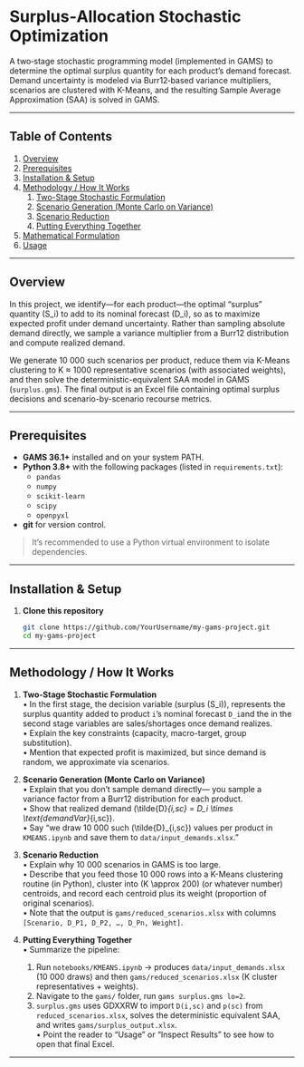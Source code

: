 # Surplus‐Allocation Stochastic Optimization

A two‐stage stochastic programming model (implemented in GAMS) to determine the optimal surplus quantity for each product’s demand forecast. Demand uncertainty is modeled via Burr12‐based variance multipliers, scenarios are clustered with K-Means, and the resulting Sample Average Approximation (SAA) is solved in GAMS.

---

## Table of Contents
1. [Overview](#overview)   
2. [Prerequisites](#prerequisites)  
3. [Installation & Setup](#installation--setup)  
4. [Methodology / How It Works](#methodology--how-it-works)  
   1. [Two-Stage Stochastic Formulation](#two-stage-stochastic-formulation)  
   2. [Scenario Generation (Monte Carlo on Variance)](#scenario-generation-monte-carlo-on-variance)  
   3. [Scenario Reduction](#scenario-reduction)  
   4. [Putting Everything Together](#putting-everything-together)  
5. [Mathematical Formulation](#mathematical-formulation)  
6. [Usage](#usage)  
 

---

## Overview

In this project, we identify—for each product—the optimal “surplus” quantity \(S_i\) to add to its nominal forecast \(D_i\), so as to maximize expected profit under demand uncertainty. Rather than sampling absolute demand directly, we sample a variance multiplier from a Burr12 distribution and compute realized demand.


We generate 10 000 such scenarios per product, reduce them via K-Means clustering to K ≈ 1000 representative scenarios (with associated weights), and then solve the deterministic-equivalent SAA model in GAMS (`surplus.gms`). The final output is an Excel file containing optimal surplus decisions and scenario-by-scenario recourse metrics.


---


## Prerequisites

- **GAMS 36.1+** installed and on your system PATH.  
- **Python 3.8+** with the following packages (listed in `requirements.txt`):  
  - `pandas`  
  - `numpy`  
  - `scikit-learn`  
  - `scipy`  
  - `openpyxl`  
- **git** for version control.  

> It’s recommended to use a Python virtual environment to isolate dependencies.

---

## Installation & Setup

1. **Clone this repository**  
   ```bash
   git clone https://github.com/YourUsername/my-gams-project.git
   cd my-gams-project
---
## Methodology / How It Works


1. **Two-Stage Stochastic Formulation**  
   • In the first stage, the decision variable (surplus \(S_i\)), represents the surplus quantity added to product `i`’s nominal forecast `D_i`and the in the second stage variables are sales/shortages once demand realizes.  
   • Explain the key constraints (capacity, macro-target, group substitution).  
   • Mention that expected profit is maximized, but since demand is random, we approximate via scenarios.

2. **Scenario Generation (Monte Carlo on Variance)**  
   • Explain that you don’t sample demand directly— you sample a variance factor from a Burr12 distribution for each product.  
   • Show that realized demand \(\tilde{D}_{i,sc} = D_i \times \text{demandVar}_{i,sc}\).  
   • Say “we draw 10 000 such \(\tilde{D}_{i,sc}\) values per product in `KMEANS.ipynb` and save them to `data/input_demands.xlsx`.”

3. **Scenario Reduction**  
   • Explain why 10 000 scenarios in GAMS is too large.  
   • Describe that you feed those 10 000 rows into a K-Means clustering routine (in Python), cluster into \(K \approx 200\) (or whatever number) centroids, and record each centroid plus its weight (proportion of original scenarios).  
   • Note that the output is `gams/reduced_scenarios.xlsx` with columns `[Scenario, D_P1, D_P2, …, D_Pn, Weight]`.

4. **Putting Everything Together**  
   • Summarize the pipeline:  
     1. Run `notebooks/KMEANS.ipynb` → produces `data/input_demands.xlsx` (10 000 draws) and then `gams/reduced_scenarios.xlsx` (K cluster representatives + weights).  
     2. Navigate to the `gams/` folder, run `gams surplus.gms lo=2`.  
     3. `surplus.gms` uses GDXXRW to import `D(i,sc)` and `p(sc)` from `reduced_scenarios.xlsx`, solves the deterministic equivalent SAA, and writes `gams/surplus_output.xlsx`.  
   • Point the reader to “Usage” or “Inspect Results” to see how to open that final Excel.

---
